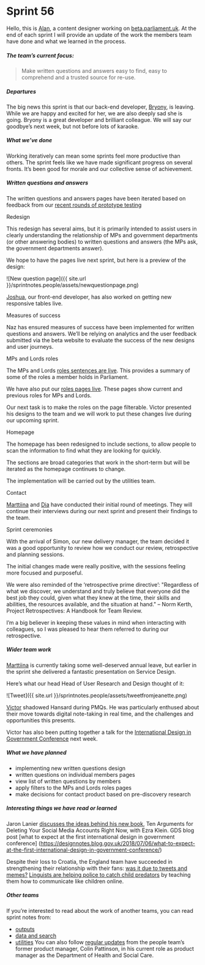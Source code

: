 # Sprint 56
Hello, this is [Alan](https://twitter.com/alanmayers), a content designer working on [beta.parliament.uk](https://beta.parliament.uk/). At the end of each sprint I will provide an update of the work the members team have done and what we learned in the process.

##### The team’s current focus:

> Make written questions and answers easy to find, easy to comprehend and a trusted source for re-use.

##### Departures

The big news this sprint is that our back-end developer, [Bryony](https://twitter.com/bryonywatson1), is leaving. While we are happy and excited for her, we are also deeply sad she is going. Bryony is a great developer and brilliant colleague. We will say our goodbye’s next week, but not before lots of karaoke.

##### What we’ve done

Working iteratively can mean some sprints feel more productive than others. The sprint feels like we have made significant progress on several fronts. It’s been good for morale and our collective sense of achievement.

##### Written questions and answers

The written questions and answers pages have been iterated based on feedback from our [recent rounds of prototype testing](https://ukparliament.github.io/sprintnotes.people/18/)

Redesign

This redesign has several aims, but it is primarily intended to assist users in clearly understanding the relationship of MPs and government departments (or other answering bodies) to written questions and answers (the MPs ask, the government departments answer).

We hope to have the pages live next sprint, but here is a preview of the design:

![New question page]({{ site.url }}/sprintnotes.people/assets/newquestionpage.png)

[Joshua](https://twitter.com/joshuawaheed), our front-end developer, has also worked on getting new responsive tables live.

Measures of success

Naz has ensured measures of success have been implemented for written questions and answers. We’ll be relying on analytics and the user feedback submitted via the beta website to evaluate the success of the new designs and user journeys.

MPs and Lords roles

The MPs and Lords [roles sentences are live](https://beta.parliament.uk/people/ZRkSdAIh). This provides a summary of some of the roles a member holds in Parliament.

We have also put our [roles pages live]( https://beta.parliament.uk/people/NEeuvx38/associations). These pages show current and previous roles for MPs and Lords.

Our next task is to make the roles on the page filterable. Victor presented his designs to the team and we will work to put these changes live during our upcoming sprint.

Homepage

The homepage has been redesigned to include sections, to allow people to scan the information to find what they are looking for quickly.

The sections are broad categories that work in the short-term but will be iterated as the homepage continues to change.

The implementation will be carried out by the utilities team.

Contact

[Marttiina](https://twitter.com/marttiinak) and [Dia](https://twitter.com/DN78) have conducted their initial round of meetings. They will continue their interviews during our next sprint and present their findings to the team.

Sprint ceremonies

With the arrival of Simon, our new delivery manager, the team decided it was a good opportunity to review how we conduct our review, retrospective and planning sessions.

The initial changes made were really positive, with the sessions feeling more focused and purposeful.

We were also reminded of the ‘retrospective prime directive’:
"Regardless of what we discover, we understand and truly believe that everyone did the best job they could, given what they knew at the time, their skills and abilities, the resources available, and the situation at hand." – Norm Kerth, Project Retrospectives: A Handbook for Team Review.

I’m a big believer in keeping these values in mind when interacting with colleagues, so I was pleased to hear them referred to during our retrospective.

##### Wider team work

[Marttiina](https://twitter.com/marttiinak) is currently taking some well-deserved annual leave, but earlier in the sprint she delivered a fantastic presentation on Service Design.

Here’s what our head Head of User Research and Design thought of it:

![Tweet]({{ site.url }}/sprintnotes.people/assets/tweetfromjeanette.png)

[Victor](https://twitter.com/_victorhwang) shadowed Hansard during PMQs. He was particularly enthused about their move towards digital note-taking in real time, and the challenges and opportunities this presents.

Victor has also been putting together a talk for the [International Design in Government Conference](http://international.gov-design.com) next week.

##### What we have planned

* implementing new written questions design
* written questions on individual members pages
* view list of written questions by members
* apply filters to the MPs and Lords roles pages
* make decisions for contact product based on pre-discovery research

##### Interesting things we have read or learned

Jaron Lanier [discusses the ideas behind his new book](https://www.vox.com/ezra-klein-show-podcast), Ten Arguments for Deleting Your Social Media Accounts Right Now, with Ezra Klein.
GDS blog post [what to expect at the first international design in government conference]
(https://designnotes.blog.gov.uk/2018/07/06/what-to-expect-at-the-first-international-design-in-government-conference/)

Despite their loss to Croatia, the England team have succeeded in strengthening their relationship with their fans: [was it due to tweets and memes?](http://www.wired.co.uk/article/england-world-cup-social-media)
[Linguists are helping police to catch child predators](https://www.theatlantic.com/technology/archive/2018/07/tim-grant-forensic-linguistics-child-predators/564671/) by teaching them how to communicate like children online.

##### Other teams
If you’re interested to read about the work of another teams, you can read sprint notes from:
* [outputs](https://ukparliament.github.io/sprintnotes.outputs/)
* [data and search](https://ukparliament.github.io/weeknotes.data-search/)
* [utilities](https://medium.com/@gemmarogers1)
You can also follow [regular updates](https://colinpattinson.github.io/Updates/22/) from the people team’s former product manager, Colin Pattinson, in his current role as product manager as the Department of Health and Social Care.
